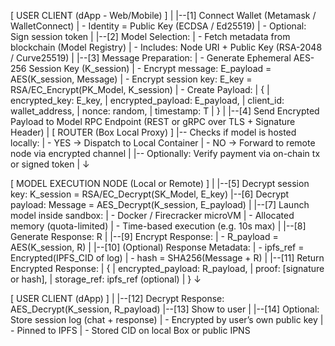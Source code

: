 [ USER CLIENT (dApp - Web/Mobile) ]
    |
    |--[1] Connect Wallet (Metamask / WalletConnect)
    |     - Identity = Public Key (ECDSA / Ed25519)
    |     - Optional: Sign session token
    |
    |--[2] Model Selection:
    |     - Fetch metadata from blockchain (Model Registry)
    |     - Includes: Node URI + Public Key (RSA-2048 / Curve25519)
    |
    |--[3] Message Preparation:
    |     - Generate Ephemeral AES-256 Session Key (K_session)
    |     - Encrypt message: E_payload = AES(K_session, Message)
    |     - Encrypt session key: E_key = RSA/EC_Encrypt(PK_Model, K_session)
    |     - Create Payload:
    |         {
    |           encrypted_key: E_key,
    |           encrypted_payload: E_payload,
    |           client_id: wallet_address,
    |           nonce: random,
    |           timestamp: T
    |         }
    |
    |--[4] Send Encrypted Payload to Model RPC Endpoint
          (REST or gRPC over TLS + Signature Header)
    |
[ ROUTER (Box Local Proxy) ]
    |-- Checks if model is hosted locally:
    |     - YES → Dispatch to Local Container
    |     - NO → Forward to remote node via encrypted channel
    |
    |-- Optionally: Verify payment via on-chain tx or signed token
    |
    ↓

[ MODEL EXECUTION NODE (Local or Remote) ]
    |
    |--[5] Decrypt session key: K_session = RSA/EC_Decrypt(SK_Model, E_key)
    |--[6] Decrypt payload: Message = AES_Decrypt(K_session, E_payload)
    |
    |--[7] Launch model inside sandbox:
    |     - Docker / Firecracker microVM
    |     - Allocated memory (quota-limited)
    |     - Time-based execution (e.g. 10s max)
    |
    |--[8] Generate Response: R
    |
    |--[9] Encrypt Response:
    |     - R_payload = AES(K_session, R)
    |
    |--[10] (Optional) Response Metadata:
    |     - ipfs_ref = Encrypted(IPFS_CID of log)
    |     - hash = SHA256(Message + R)
    |
    |--[11] Return Encrypted Response:
    |         {
    |           encrypted_payload: R_payload,
    |           proof: [signature or hash],
    |           storage_ref: ipfs_ref (optional)
    |         }
    ↓

[ USER CLIENT (dApp) ]
    |
    |--[12] Decrypt Response: AES_Decrypt(K_session, R_payload)
    |--[13] Show to user
    |
    |--[14] Optional: Store session log (chat + response)
    |     - Encrypted by user’s own public key
    |     - Pinned to IPFS
    |     - Stored CID on local Box or public IPNS
